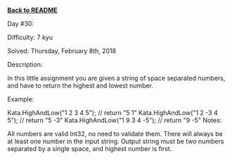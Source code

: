 ﻿<a href=https://github.com/hlais/Kata---a---Day><b>Back to README</b><a>

Day #30: 

Difficulty: 7 kyu

Solved: Thursday, February 8th, 2018

Description:

In this little assignment you are given a string of space separated numbers, and have to return the highest and lowest number.

Example:

Kata.HighAndLow("1 2 3 4 5"); // return "5 1"
Kata.HighAndLow("1 2 -3 4 5"); // return "5 -3"
Kata.HighAndLow("1 9 3 4 -5"); // return "9 -5"
Notes:

All numbers are valid Int32, no need to validate them.
There will always be at least one number in the input string.
Output string must be two numbers separated by a single space, and highest number is first.
